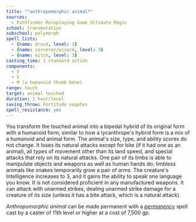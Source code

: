 ```yaml
---
title: "*anthropomorphic animal*"
sources:
  - Pathfinder Roleplaying Game Ultimate Magic
school: transmutation
subschool: polymorph
spell_lists:
  - {name: druid, level: 3}
  - {name: sorcerer/wizard, level: 3}
  - {name: witch, level: 3}
casting_time: 1 standard action
components:
  - V
  - S
  - M (a humanoid thumb bone)
range: touch
target: animal touched
duration: 1 hour/level
saving_throw: Fortitude negates
spell_resistance: yes
---
```


You transform the touched animal into a bipedal hybrid of its original form with a humanoid form, similar to how a lycanthrope's hybrid form is a mix of a humanoid and animal form. The animal's size, type, and ability scores do not change. It loses its natural attacks except for bite (if it had one as an animal), all types of movement other than
its land speed, and special attacks that rely on its natural attacks. One pair of its limbs is able to manipulate objects and weapons as well as human hands do; limbless animals like snakes temporarily grow a pair of arms. The creature's Intelligence increases to 3, and it gains the ability to speak one language you know. It is not considered proficient in any manufactured weapons. It can attack with unarmed strikes, dealing unarmed strike damage for a creature of its size (unless it has a bite attack, which is a natural attack).

*Anthropomorphic animal* can be made permanent with a [*permanency*](/spells/permanency/) spell cast by a caster of 11th level or higher at a cost of 7,500 gp.

